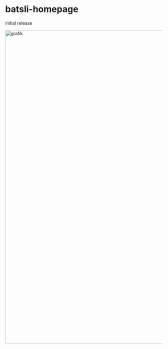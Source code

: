 # batsli-homepage
initial release

<img width="1002" alt="grafik" src="https://user-images.githubusercontent.com/31670615/183946747-efc20f11-2103-40b4-9da5-d7af1fb1790d.png">
